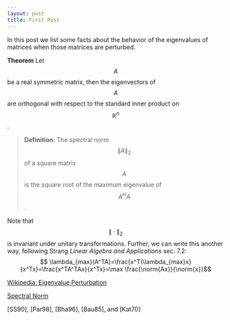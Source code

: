 ```yaml
---
layout: post
title: First Post
---
```


In this post we list some facts about the behavior of the eigenvalues of matrices when those matrices are perturbed.

**Theorem** Let $$A$$ be a real symmetric matrix, then the eigenvectors of $$A$$ are orthogonal with respect to the standard inner product on $$\mathbb{R}^n$$.

>**Definition:** The spectral norm $$\| A\|_2$$ of a square matrix $$A$$ is the square root of the maximum eigenvalue of $$A^HA$$.

Note that $$\|\cdot \|_2$$ is invariant under unitary transformations. Further, we can write this another way, following Strang *Linear Algebra and Applications* sec. 7.2:
$$ \lambda_{max}(A^TA)=\frac{x^T(\lambda_{max}x}{x^Tx}=\frac{x^TA^TAx}{x^Tx}=\max \frac{\norm{Ax}}{\norm{x}}$$

[Wikipedia: Eigenvalue Perturbation](https://en.wikipedia.org/wiki/Eigenvalue_perturbation)

[Spectral Norm](http://mathworld.wolfram.com/SpectralNorm.html)

[SS90], [Par98], [Bha96], [Bau85], and [Kat70]
